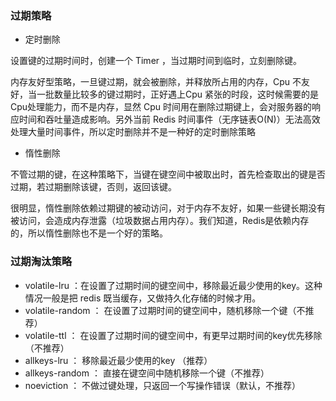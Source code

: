 ### 过期策略

- 定时删除

设置键的过期时间时，创建一个 Timer ，当过期时间到临时，立刻删除键。

内存友好型策略，一旦键过期，就会被删除，并释放所占用的内存，Cpu 不友好，当一批数量比较多的键过期时，正好遇上Cpu 紧张的时段，这时候需要的是Cpu处理能力，而不是内存，显然 Cpu 时间用在删除过期键上，会对服务器的响应时间和吞吐量造成影响。另外当前 Redis 时间事件（无序链表O(N)）无法高效处理大量时间事件，所以定时删除并不是一种好的定时删除策略

- 惰性删除

不管过期的键，在这种策略下，当键在键空间中被取出时，首先检查取出的键是否过期，若过期删除该键，否则，返回该键。

很明显，惰性删除依赖过期键的被动访问，对于内存不友好，如果一些键长期没有被访问，会造成内存泄露（垃圾数据占用内存）。我们知道，Redis是依赖内存的，所以惰性删除也不是一个好的策略。

### 过期淘汰策略

- volatile-lru ：在设置了过期时间的键空间中，移除最近最少使用的key。这种情况一般是把 redis 既当缓存，又做持久化存储的时候才用。
- volatile-random ： 在设置了过期时间的键空间中，随机移除一个键（不推荐）
- volatile-ttl ： 在设置了过期时间的键空间中，有更早过期时间的key优先移除 （不推荐）
- allkeys-lru ： 移除最近最少使用的key （推荐）
- allkeys-random ： 直接在键空间中随机移除一个键（不推荐）
- noeviction ： 不做过键处理，只返回一个写操作错误（默认，不推荐）

